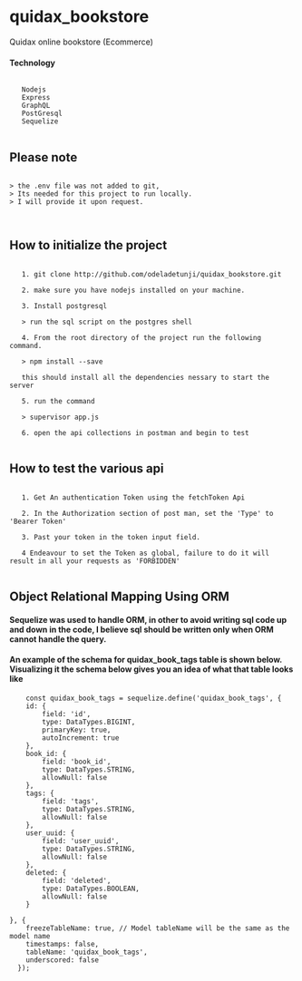 #  quidax_bookstore
Quidax online bookstore (Ecommerce)

#### Technology
```

   Nodejs
   Express
   GraphQL
   PostGresql
   Sequelize
  
```

## Please note


```

> the .env file was not added to git, 
> Its needed for this project to run locally.
> I will provide it upon request.

  
```

## How to initialize the project

```

   1. git clone http://github.com/odeladetunji/quidax_bookstore.git
   
   2. make sure you have nodejs installed on your machine.
   
   3. Install postgresql
   
   > run the sql script on the postgres shell
   
   4. From the root directory of the project run the following command.
   
   > npm install --save
   
   this should install all the dependencies nessary to start the server
   
   5. run the command
   
   > supervisor app.js
   
   6. open the api collections in postman and begin to test
  
```

## How to test the various api

```

   1. Get An authentication Token using the fetchToken Api

   2. In the Authorization section of post man, set the 'Type' to 'Bearer Token'

   3. Past your token in the token input field.

   4 Endeavour to set the Token as global, failure to do it will result in all your requests as 'FORBIDDEN'
   
```


## Object Relational Mapping Using ORM

#### Sequelize was used to handle ORM, in other to avoid writing sql code up and down in the code, I believe sql should be written only when ORM cannot handle the query. 

#### An example of the schema for quidax_book_tags table is shown below. Visualizing it the schema below gives you an idea of what that table looks like

```
    const quidax_book_tags = sequelize.define('quidax_book_tags', {
    id: {
        field: 'id',
        type: DataTypes.BIGINT,
        primaryKey: true,
        autoIncrement: true
    },
    book_id: {
        field: 'book_id',
        type: DataTypes.STRING,
        allowNull: false
    },
    tags: {
        field: 'tags',
        type: DataTypes.STRING,
        allowNull: false
    },
    user_uuid: {
        field: 'user_uuid',
        type: DataTypes.STRING,
        allowNull: false
    },
    deleted: {
        field: 'deleted',
        type: DataTypes.BOOLEAN,
        allowNull: false
    }
    
}, {
    freezeTableName: true, // Model tableName will be the same as the model name
    timestamps: false,
    tableName: 'quidax_book_tags',
    underscored: false
  });

```
